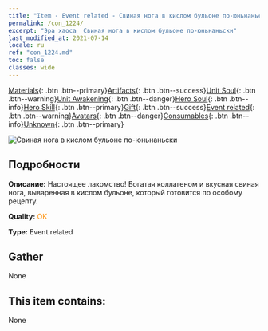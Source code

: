 ```yaml
---
title: "Item - Event related - Свиная нога в кислом бульоне по-юньнаньски"
permalink: /con_1224/
excerpt: "Эра хаоса  Свиная нога в кислом бульоне по-юньнаньски"
last_modified_at: 2021-07-14
locale: ru
ref: "con_1224.md"
toc: false
classes: wide
---
```

 [Materials](/ItemsRU/){: .btn .btn--primary}[Artifacts](/ItemsRU/Artifacts/){: .btn .btn--success}[Unit Soul](/ItemsRU/UnitSoul/){: .btn .btn--warning}[Unit Awakening](/ItemsRU/UnitAwakening/){: .btn .btn--danger}[Hero Soul](/ItemsRU/HeroSoul/){: .btn .btn--info}[Hero Skill](/ItemsRU/HeroSkill/){: .btn .btn--primary}[Gift](/ItemsRU/Gift/){: .btn .btn--success}[Event related](/ItemsRU/Events/){: .btn .btn--warning}[Avatars](/ItemsRU/Avatars/){: .btn .btn--danger}[Consumables](/ItemsRU/Consumables/){: .btn .btn--info}[Unknown](/ItemsRU/Unknown/){: .btn .btn--primary}

 ![Свиная нога в кислом бульоне по-юньнаньски](/images/t/i_81531111.png)

## Подробности
 **Описание:** Настоящее лакомство! Богатая коллагеном и вкусная свиная нога, вываренная в кислом бульоне, который готовится по особому рецепту.

 **Quality:** <span style="color: #FF8C00">OK</span>

 **Type:** Event related

## Gather

  None

## This item contains:

  None

